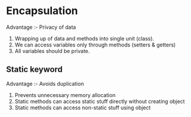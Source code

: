 # Encapsulation

Advantage :- Privacy of data

1. Wrapping up of data and methods into single unit (class).
2. We can access variables only through methods (setters & getters)
3. All variables should be private.

## Static keyword

Advantage :- Avoids duplication

1. Prevents unnecessary memory allocation
2. Static methods can access static stuff directly without creating object
3. Static methods can access non-static stuff using object